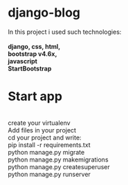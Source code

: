 # django-blog
In this project i used such technologies:<br><br>
  <b>django, css, html, <br>bootstrap v4.6x, <br>
  javascript<br>StartBootstrap</b>
<h1>Start app</h1><br>
create your virtualenv<br>
Add files in your project<br>
cd your project and write:<br>
pip install -r requirements.txt<br>
python manage.py migrate<br>
python manage.py makemigrations<br>
python manage.py createsuperuser<br>
python manage.py runserver
